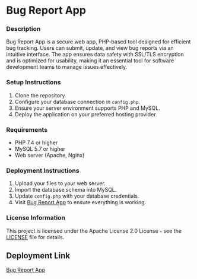 # Bug Report App

### Description
Bug Report App is a secure web app, PHP-based tool designed for efficient bug tracking. Users can submit, update, and view bug reports via an intuitive interface. The app ensures data safety with SSL/TLS encryption and is optimized for usability, making it an essential tool for software development teams to manage issues effectively.

### Setup Instructions
1. Clone the repository.
2. Configure your database connection in `config.php`.
3. Ensure your server environment supports PHP and MySQL.
4. Deploy the application on your preferred hosting provider.

### Requirements
- PHP 7.4 or higher
- MySQL 5.7 or higher
- Web server (Apache, Nginx)

### Deployment Instructions
1. Upload your files to your web server.
2. Import the database schema into MySQL.
3. Update `config.php` with your database credentials.
4. Visit [Bug Report App](https://bugreportapp.sytes.net) to ensure everything is working.

### License Information
This project is licensed under the Apache License 2.0 License - see the [LICENSE](LICENSE) file for details.

## Deployment Link
[Bug Report App](https://bugreportapp.sytes.net)



